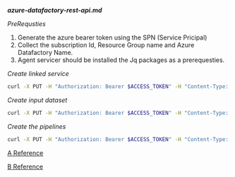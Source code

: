 **_azure-datafactory-rest-api.md_**

_PreRequsties_

1. Generate the azure bearer token using the SPN (Service Pricipal)
2. Collect the subscription Id, Resource Group name and Azure Datafactory Name.
3. Agent servicer should be installed the Jq packages as a prerequesties.

_Create linked service_

```bash
curl -X PUT -H "Authorization: Bearer $ACCESS_TOKEN" -H "Content-Type: application/json" --data "@azurestoragelinkedservice.json" "https://management.azure.com/subscriptions/$SUBSCRIPTION_ID/resourcegroups/$RESOURCE_GROUP/providers/Microsoft.DataFactory/datafactories/$AZURE_DATA_FACOTRY_NAME/linkedservices/$NAME?api-version=2015-10-01"
```

_Create input dataset_


```bash
curl -X PUT -H "Authorization: Bearer $ACCESS_TOKEN" -H "Content-Type: application/json" --data "@inputdataset.json" "https://management.azure.com/subscriptions/$SUBSCRIPTION_ID/resourcegroups/$RESOURCE_GROUP/providers/Microsoft.DataFactory/datafactories/$AZURE_DATA_FACOTRY_NAME/datasets/$NAME?api-version=2015-10-01"

```


_Create the pipelines_

```bash
curl -X PUT -H "Authorization: Bearer $ACCESS_TOKEN" -H "Content-Type: application/json" --data "@pipeline.json" "https://management.azure.com/subscriptions/$SUBSCRIPTION_ID/resourcegroups/$RESOURCE_GROUP/providers/Microsoft.DataFactory/datafactories/$AZURE_DATA_FACOTRY_NAME/datapipelines/$NAME?api-version=2015-10-01"

```


[A Reference](https://learn.microsoft.com/en-us/azure/data-factory/v1/data-factory-build-your-first-pipeline-using-rest-api)

[B Reference](https://learn.microsoft.com/en-us/rest/api/datafactory/linked-services/create-or-update?tabs=HTTP)
